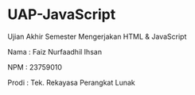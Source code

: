 # UAP-JavaScript
Ujian Akhir Semester
Mengerjakan HTML & JavaScript

Nama  : Faiz Nurfaadhil Ihsan

NPM   : 23759010

Prodi : Tek. Rekayasa Perangkat Lunak
